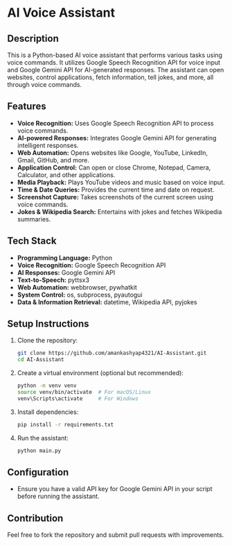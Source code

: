 # AI Voice Assistant

## Description
This is a Python-based AI voice assistant that performs various tasks using voice commands. It utilizes Google Speech Recognition API for voice input and Google Gemini API for AI-generated responses. The assistant can open websites, control applications, fetch information, tell jokes, and more, all through voice commands.

## Features
- **Voice Recognition:** Uses Google Speech Recognition API to process voice commands.
- **AI-powered Responses:** Integrates Google Gemini API for generating intelligent responses.
- **Web Automation:** Opens websites like Google, YouTube, LinkedIn, Gmail, GitHub, and more.
- **Application Control:** Can open or close Chrome, Notepad, Camera, Calculator, and other applications.
- **Media Playback:** Plays YouTube videos and music based on voice input.
- **Time & Date Queries:** Provides the current time and date on request.
- **Screenshot Capture:** Takes screenshots of the current screen using voice commands.
- **Jokes & Wikipedia Search:** Entertains with jokes and fetches Wikipedia summaries.

## Tech Stack
- **Programming Language:** Python
- **Voice Recognition:** Google Speech Recognition API
- **AI Responses:** Google Gemini API
- **Text-to-Speech:** pyttsx3
- **Web Automation:** webbrowser, pywhatkit
- **System Control:** os, subprocess, pyautogui
- **Data & Information Retrieval:** datetime, Wikipedia API, pyjokes

## Setup Instructions

1. Clone the repository:
   ```bash
   git clone https://github.com/amankashyap4321/AI-Assistant.git
   cd AI-Assistant
   ```
2. Create a virtual environment (optional but recommended):
   ```bash
   python -m venv venv
   source venv/bin/activate  # For macOS/Linux
   venv\Scripts\activate     # For Windows
   ```
3. Install dependencies:
   ```bash
   pip install -r requirements.txt
   ```
4. Run the assistant:
   ```bash
   python main.py  
   ```

## Configuration
- Ensure you have a valid API key for Google Gemini API in your script before running the assistant.

## Contribution
Feel free to fork the repository and submit pull requests with improvements.



